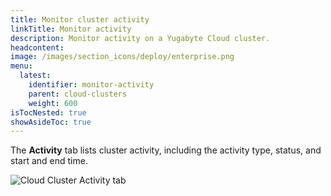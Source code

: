 ```yaml
---
title: Monitor cluster activity
linkTitle: Monitor activity
description: Monitor activity on a Yugabyte Cloud cluster.
headcontent:
image: /images/section_icons/deploy/enterprise.png
menu:
  latest:
    identifier: monitor-activity
    parent: cloud-clusters
    weight: 600
isTocNested: true
showAsideToc: true
---
```


The **Activity** tab lists cluster activity, including the activity type, status, and start and end time. <!-- You can view activity details and associated messages.-->

![Cloud Cluster Activity tab](/images/yb-cloud/cloud-clusters-activity.png)

<!-- To view activity details, click the activity in the list to display the **Activity Details** sheet. -->
